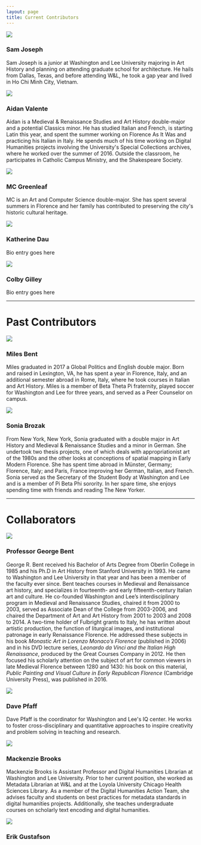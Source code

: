 ```yaml
---
layout: page
title: Current Contributors
---
```


<div class="posts">
  <article>
    <span><img src="assets/images/bio_josephs.jpg" /></span>
    <div class="content">
      <h3>Sam Joseph</h3>
      <p>Sam Joseph is a junior at Washington and Lee University majoring in Art History and planning on attending graduate school for architecture. He hails from Dallas, Texas, and before attending W&L, he took a gap year and lived in Ho Chi Minh City, Vietnam.</p>
    </div>
  </article>
  <article>
    <span><img src="assets/images/bio_valentea.jpg" /></span>
    <div class="content">
      <h3>Aidan Valente</h3>
      <p>Aidan is a Medieval & Renaissance Studies and Art History double-major and a potential Classics minor. He has studied Italian and French, is starting Latin this year, and spent the summer working on Florence As It Was and practicing his Italian in Italy. He spends much of his time working on Digital Humanities projects involving the University's Special Collections archives, where he worked over the summer of 2016. Outside the classroom, he participates in Catholic Campus Ministry,   and the Shakespeare Society.</p>
    </div>
  </article>
  <article>
    <span><img src="assets/images/bio_greenleafm.jpg" /></span>
    <div class="content">
      <h3>MC Greenleaf</h3>
      <p>MC is an Art and Computer Science double-major. She has spent several summers in Florence and her family has contributed to preserving the city's historic cultural heritage.</p>
    </div>
  </article>
  <article>
    <span><img src="assets/images/bio_dauk.jpg" /></span>
    <div class="content">
    <h3>Katherine Dau</h3>
    <p>Bio entry goes here</p>
    </div>
  </article>
  <article>
    <span><img src="assets/images/bio_gilleyc.jpg" /></span>
    <div class="content">
    <h3>Colby Gilley</h3>
    <p>Bio entry goes here</p>
    </div>
  </article>
</div>
<hr>
<h1>Past Contributors</h1>
<div class="posts">
  <article>
    <span><img src="assets/images/bio_bentm.jpg" /></span>
    <div class="content">
      <h3>Miles Bent</h3>
      <p>Miles graduated in 2017 a Global Politics and English double major. Born and raised in Lexington, VA, he has spent a year in Florence, Italy, and an additional semester abroad in Rome, Italy, where he took courses in Italian and Art History. Miles is a member of Beta Theta Pi fraternity, played soccer for Washington and Lee for three years, and served as a Peer Counselor on campus.</p>
    </div>
  </article>
  <article>
    <span><img src="assets/images/bio_brozaks.jpg" /></span>
    <div class="content">
      <h3>Sonia Brozak</h3>
      <p>From New York, New York, Sonia graduated with a double major in Art History and Medieval & Renaissance Studies and a minor in German. She undertook two thesis projects, one of which deals with appropriationist art of the 1980s and the other looks at conceptions of spatial mapping in Early Modern Florence. She has spent time abroad in Münster, Germany; Florence, Italy; and Paris, France improving her German, Italian, and French. Sonia served as the Secretary of the Student Body at Washington and Lee and is a member of Pi Beta Phi sorority. In her spare time, she enjoys spending time with friends and reading The New Yorker.</p>
    </div>
  </article>
</div>
<hr>
<h1>Collaborators</h1>
<div class="posts">
  <article>
    <span><img src="assets/images/bio_bentg.jpg" /></span>
    <div class="content">
      <h3>Professor George Bent</h3>
      <p>George R. Bent received his Bachelor of Arts Degree from Oberlin College in 1985 and his Ph.D in Art History from Stanford University in 1993. He came to Washington and Lee University in that year and has been a member of the faculty ever since. Bent teaches courses in Medieval and Renaissance art history, and specializes in fourteenth- and early fifteenth-century Italian art and culture. He co-founded Washington and Lee’s interdisciplinary program in Medieval and Renaissance Studies, chaired it from 2000 to 2003, served as Associate Dean of the College from 2003-2006, and chaired the Department of Art and Art History from 2001 to 2003 and 2008 to 2014. A two-time holder of Fulbright grants to Italy, he has written about artistic production, the function of liturgical images, and institutional patronage in early Renaissance Florence. He addressed these subjects in his book <i>Monastic Art in Lorenzo Monaco’s Florence</i> (published in 2006) and in his DVD lecture series, <i>Leonardo da Vinci and the Italian High Renaissance</i>, produced by the Great Courses Company in 2012. He then focused his scholarly attention on the subject of art for common viewers in late Medieval Florence between 1280 and 1430: his book on this material, <i>Public Painting and Visual Culture in Early Republican Florence</i> (Cambridge University Press), was published in 2016.</p>
    </div>
  </article>
  <article>
    <span><img src="assets/images/bio_pfaffd.jpg" /></span>
    <div class="content">
    <h3>Dave Pfaff</h3>
    <p>Dave Pfaff is the coordinator for Washington and Lee's IQ center. He works to foster cross-disciplinary and quantitative approaches to inspire creativity and problem solving in teaching and research.</p>
    </div>
  </article>
  <article>
    <span><img src="assets/images/bio_brooksm.jpg" /></span>
    <div class="content">
    <h3>Mackenzie Brooks</h3>
    <p>Mackenzie Brooks is Assistant Professor and Digital Humanities Librarian at Washington and Lee University. Prior to her current position, she worked as Metadata Librarian at W&L and at the Loyola University Chicago Health Sciences Library. As a member of the Digital Humanities Action Team, she advises faculty and students on best practices for metadata standards in digital humanities projects. Additionally, she teaches undergraduate courses on scholarly text encoding and digital humanities.</p>
    </div>
  </article>
  <article>
    <span><img src="assets/images/bio_gustafsone.jpg" /></span>
    <div class="content">
    <h3>Erik Gustafson</h3>
    <p></p>
    </div>
  </article>
</div>
